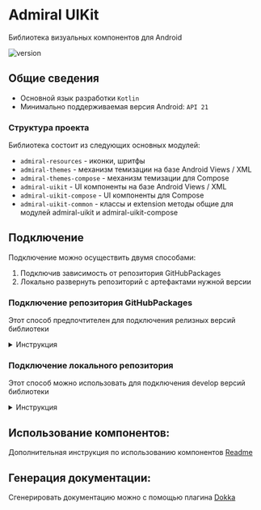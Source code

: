 # Admiral UIKit

Библиотека визуальных компонентов для Android

![version](https://img.shields.io/badge/dynamic/json.svg?label=release&url=https://raw.githubusercontent.com/admiral-team/admiralui-android/main/version.json&query=$.external_version)

## Общие сведения
- Основной язык разработки `Kotlin`
- Минимально поддерживаемая версия Android: `API 21`

### Структура проекта
Библиотека состоит из следующих основных модулей:

- `admiral-resources` - иконки, шритфы
- `admiral-themes` - механизм темизации на базе Android Views / XML
- `admiral-themes-compose` - механизм темизации для Compose
- `admiral-uikit` - UI компоненты на базе Android Views / XML
- `admiral-uikit-compose` - UI компоненты для Compose
- `admiral-uikit-common` - классы и extension методы общие для модулей admiral-uikit и admiral-uikit-compose

## Подключение
Подключение можно осуществить двумя способами:
1) Подключив зависимость от репозитория GitHubPackages
2) Локально развернуть репозиторий с артефактами нужной версии

### Подключение репозитория GitHubPackages
Этот способ предпочтителен для подключения релизных версий библиотеки
<details>
    <summary>Инструкция</summary>

1. Зайти в аккаунт на Github и сгенерировать токен https://github.com/settings/tokens (из доступов выбрать `read:packages`)
2. Добавить в файл `local.properties` логин от Github и сгенерированный токен (без кавычек):
```
GITHUB_USERNAME=...
GITHUB_TOKEN=...
```
3. Добавить в `settings.gradle` путь к репозиторию + логин и токен пользователя от Github:
```
dependencyResolutionManagement {
    repositoriesMode.set(RepositoriesMode.FAIL_ON_PROJECT_REPOS)
    repositories {
        google()
        mavenCentral()

        repositories {
            maven {
                name = "GitHubPackages"
                url = uri("https://maven.pkg.github.com/admiral-team/admiralui-android")

                credentials {
                    def versionPropsFile = file('local.properties')
                    Properties versionProps = new Properties()
                    
                    if (versionPropsFile.canRead()) {
                        versionProps.load(new FileInputStream(versionPropsFile))
                    }
                    def gitHubUsername = versionProps['GITHUB_USERNAME']
                    def gitHubToken = versionProps['GITHUB_TOKEN']
                    username = gitHubUsername
                    password = gitHubToken
                }
            }
        }
    }
}
```
4. Добавить необходимые зависимости в `build.gradle`
```
dependencies {
    def admiralui_version = "2.0.0"
    implementation "admiralui-android:admiral-uikit:$admiralui_version"
    implementation "admiralui-android:admiral-uikit-compose:$admiralui_version"
 // implementation "admiralui-android:admiral-resources:$admiralui_version"
 // implementation "admiralui-android:admiral-uikit-common:$admiralui_version"
 // implementation "admiralui-android:admiral-themes:$admiralui_version"
 // implementation "admiralui-android:admiral-themes-compose:$admiralui_version"
}

```
</details>

### Подключение локального репозитория
Этот способ можно использовать для подключения develop версий библиотеки
<details>
    <summary>Инструкция</summary>

1. Скачать репозиторий этого проекта и переключиться develop ветку
2. Собрать артефакты для локального репозитория. Для этого запустить в терминале студии команду
```
./gradlew publishToMavenLocal -PartifactIdSuffix="-develop"
```
3. В проекте в котором необходимо подключить библиотеку добавить зависимость от локального репозитория `mavenLocal`. Файл `settings.gradle`:
```
dependencyResolutionManagement {
    repositoriesMode.set(RepositoriesMode.FAIL_ON_PROJECT_REPOS)
    repositories {
        google()
        mavenCentral()
        mavenLocal()
    }
}
```
4. Добавить необходимые зависимости. У зависимостей develop сбороки есть суффикс `-develop` и версия всегда `0.0.0`
```
dependencies {
    def admiralui_develop_version = "0.0.0"
    implementation "admiralui-android:admiral-uikit-develop:$admiralui_develop_version"
    implementation "admiralui-android:admiral-uikit-compose-develop:$admiralui_develop_version"
 // implementation "admiralui-android:admiral-resources-develop:$admiralui_develop_version"
 // implementation "admiralui-android:admiral-uikit-common-develop:$admiralui_develop_version"
 // implementation "admiralui-android:admiral-themes-develop:$admiralui_develop_version"
 // implementation "admiralui-android:admiral-themes-compose-develop:$admiralui_develop_version"
}

```
**NB**: Следует учитывать что Gradle кэширует зависимости и если пересобрать артефакты для дев сборки, по умолчанию будут
использоваться закешированные версии. Следует выполнить команду `./gradlew build --refresh-dependencies` или просто удалить папку
с кешем для Gradle
</details>

## Использование компонентов:
Дополнительная инструкция по использованию компонентов [Readme](docs/COMPONENTS_USAGE.md)

## Генерация документации:
Сгенерировать документацию можно с помощью плагина [Dokka](https://github.com/Kotlin/dokka)
